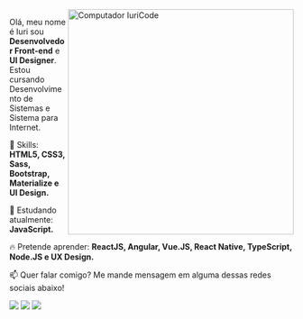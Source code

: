 <img src="https://raw.githubusercontent.com/MicaelliMedeiros/micaellimedeiros/master/image/computer-illustration.png" min-width="400px" max-width="400px" width="400px" align="right" alt="Computador IuriCode">

<p align="left">
  Olá, meu nome é Iuri sou <strong>Desenvolvedor Front-end</strong> e <strong>UI Designer</strong>.<br>
  Estou cursando Desenvolvimento de Sistemas e Sistema para Internet.
</p>

<p align="left">
  🚀 Skills: <strong>HTML5, CSS3, Sass, Bootstrap, Materialize e UI Design.</strong>
</p>

<p align="left">
  🌈 Estudando atualmente: <strong>JavaScript.</strong>
</p>

<p align="left">
  🔥 Pretende aprender: <strong>ReactJS, Angular, Vue.JS, React Native, TypeScript, Node.JS e UX Design.</strong>
</p>

<p align="left">
📫  Quer falar comigo? Me mande mensagem em alguma dessas redes sociais abaixo!
</p>

<p align="left">
<a href="mailto:iuricodebrasil@gmail.com" alt="Gmail">
<img src="https://img.shields.io/badge/-iuricodebrasil@gmail.com-e34c41?style=flat-square&labelColor=e34c41&logo=gmail&logoColor=white&link=iuricodebrasil@gmail.com" /></a>
  
<a href="https://www.linkedin.com/in/iuricode" alt="Linkedin">
<img src="https://img.shields.io/badge/-Iuri%20Silva-blue?style=flat-square&logo=Linkedin&logoColor=white&link=https://www.linkedin.com/in/iuricode" /></a>
  
<a href="https://twitter.com/iuriescreve" alt="Twitter">
<img src="https://img.shields.io/badge/-@iuriescreve-1ca0f1?style=flat-square&labelColor=1ca0f1&logo=twitter&logoColor=white&link=https://twitter.com/iuriescreve" /></a>
 </p>
 
 
